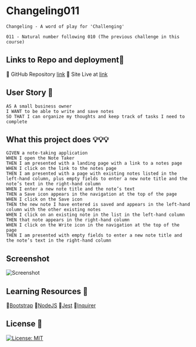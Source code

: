 # Changeling011

```Changeling - A word of play for 'Challenging'```

```011 - Natural number following 010 (The previous challenge in this course)```

## Links to Repo and deployment📌

🔸 GitHub Repository [link](https://github.com/Changeling011)
🔸 Site Live at [link]()




## User Story 👨

```http
AS A small business owner
I WANT to be able to write and save notes
SO THAT I can organize my thoughts and keep track of tasks I need to complete

```


## What this project does 💡💡💡
```
GIVEN a note-taking application
WHEN I open the Note Taker
THEN I am presented with a landing page with a link to a notes page
WHEN I click on the link to the notes page
THEN I am presented with a page with existing notes listed in the left-hand column, plus empty fields to enter a new note title and the note’s text in the right-hand column
WHEN I enter a new note title and the note’s text
THEN a Save icon appears in the navigation at the top of the page
WHEN I click on the Save icon
THEN the new note I have entered is saved and appears in the left-hand column with the other existing notes
WHEN I click on an existing note in the list in the left-hand column
THEN that note appears in the right-hand column
WHEN I click on the Write icon in the navigation at the top of the page
THEN I am presented with empty fields to enter a new note title and the note’s text in the right-hand column
```


## Screenshot
![Screenshot](./)




## Learning Resources 🔗

🔸[Bootstrap](https://getbootstrap.com/)
🔸[NodeJS](https://nodejs.org/en/)
🔸[Jest](https://www.npmjs.com/package/jest)
🔸[Inquirer](https://www.npmjs.com/package/inquirer)



## License 📜

[![License: MIT](https://img.shields.io/badge/License-MIT-yellow.svg)](https://github.com/mecuboi/my-profile-website/blob/main/LICENSE)